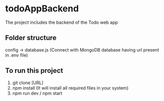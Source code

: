 # todoAppBackend

The project includes the backend of the Todo web app 

## Folder structure
config -> database.js (Connect with MongoDB database having url present in .env file)


## To run this project 
1. git clone [URL]
2. npm install   (It will install all required files in your system)
3. npm run dev / npm start

